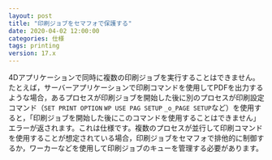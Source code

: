 ```yaml
---
layout: post
title: "印刷ジョブをセマフォで保護する"
date: 2020-04-02 12:00:00
categories: 仕様
tags: printing
version: 17.x
---
```


4Dアプリケーションで同時に複数の印刷ジョブを実行することはできません。たとえば，サーバーアプリケーションで印刷コマンドを使用してPDFを出力するような場合，あるプロセスが印刷ジョブを開始した後に別のプロセスが印刷設定コマンド（``SET PRINT OPTION`` ``WP USE PAG SETUP`` ``_o_PAGE SETUP``など）を使用すると，「印刷ジョブを開始した後にこのコマンドを使用することはできません」エラーが返されます。これは仕様です。複数のプロセスが並行して印刷コマンドを使用することが想定されている場合，印刷ジョブをセマフォで排他的に制御するか，ワーカーなどを使用して印刷ジョブのキューを管理する必要があります。
